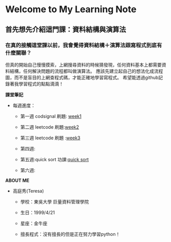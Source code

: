 # Welcome to My Learning Note
## 首先想先介紹這門課：資料結構與演算法

### 在真的接觸這堂課以前，我會覺得資料結構＋演算法跟寫程式到底有什麼關聯？
但真的開始自己慢慢摸索，上網搜尋資料的時候猜發現，任何資料基本上都需要資料結構，任何解決問題的流程都叫做演算法。
應該先建立起自己的想法化成流程圖，而不是盲目的上網查程式碼，才能正確地學習寫程式。
希望能透過github記錄著我學習程式的點點滴滴！


**課堂筆記**

* 每週進度：
   * 第一週 codsignal 刷題: [week1](https://github.com/Teresakao0421/teresa/tree/master/week1) 
   * 第二週 leetcode 刷題:[week2](https://github.com/Teresakao0421/teresa/tree/master/week2)

   * 第三週 leetcode 刷題 :[week3](https://github.com/Teresakao0421/teresa/tree/master/week3)

   * 第四週:

   * 第五週:quick sort 功課:[quick sort](https://github.com/Teresakao0421/teresa/tree/master/quick%20sort)

   * 第六週:

**ABOUT ME**

* 高庭秀(Teresa)
  
  * 學校：東吳大學 巨量資料管理學院
  
  * 生日：1999/4/21
  
  * 星座：金牛座
  
  * 擅長程式：沒有擅長的但是正在努力學習python！
